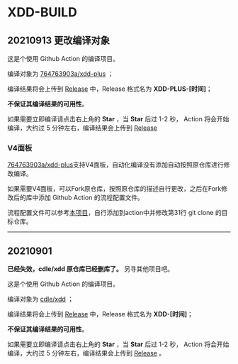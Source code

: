 # XDD-BUILD

## 20210913 更改编译对象
 
这是个使用 Github Action 的编译项目。

编译对象为 [764763903a/xdd-plus](https://github.com/764763903a/xdd-plus) ；

编译结果将会上传到 [Release](https://github.com/Huiaei/XDD-BUILD/releases) 中，Release 格式名为 **XDD-PLUS-[时间]**；

**不保证其编译结果的可用性**。

如果需要立即编译请点击右上角的 **Star** ，当 **Star** 后过 1-2 秒， Action 将会开始编译，大约过 5 分钟左右，编译结果会上传到 [Release](https://github.com/Huiaei/XDD-BUILD/releases)

### V4面板

[764763903a/xdd-plus](https://github.com/764763903a/xdd-plus)支持V4面板，自动化编译没有添加自动按照原仓库进行修改编译。

如果需要V4面板，可以Fork原仓库，按照原仓库的描述自行更改，之后在Fork修改后的库中添加 Github Action 的流程配置文件。

流程配置文件可以参考[本项目](https://github.com/Huiaei/XDD-BUILD/blob/main/.github/workflows/BUILD.yml)，自行添加到action中并修改第31行 git clone 的目标仓库。

----

## 20210901

**已经失效，cdle/xdd 原仓库已经删库了。** 另寻其他项目吧。

这是个使用 Github Action 的编译项目。

编译对象为 [cdle/xdd](https://github.com/cdle/xdd) ；

编译结果将会上传到 [Release](https://github.com/Huiaei/XDD-BUILD/releases) 中，Release 格式名为 **XDD-[时间]**；

**不保证其编译结果的可用性**。

如果需要立即编译请点击右上角的 **Star** ，当 **Star** 后过 1-2 秒， Action 将会开始编译，大约过 5 分钟左右，编译结果会上传到 [Release](https://github.com/Huiaei/XDD-BUILD/releases) 。

